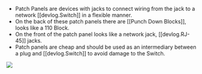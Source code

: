 
- Patch Panels are devices with jacks to connect wiring from the jack to a network [[devlog.Switch]] in a flexible manner.
- On the back of these patch panels there are [[Punch Down Blocks]], looks like a 110 Block.
- On the front of the patch panel looks like a network jack, [[devlog.RJ-45]] jacks.
- Patch panels are cheap and should be used as an intermediary between a plug and [[devlog.Switch]] to avoid damage to the Switch.

![](https://raw.githubusercontent.com/zubayrrr/twiki/main/bin/image.ytky9mbpuu9.png)
